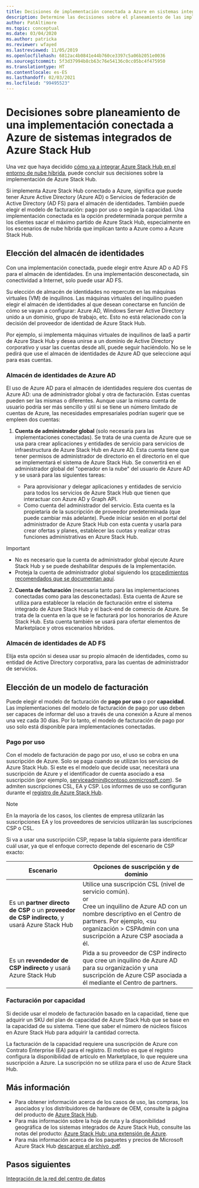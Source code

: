 ```yaml
---
title: Decisiones de implementación conectada a Azure en sistemas integrados de Azure Stack Hub
description: Determine las decisiones sobre el planeamiento de las implementaciones conectadas a Azure de sistemas integrados de Azure Stack Hub, incluidas la facturación y la identidad.
author: PatAltimore
ms.topic: conceptual
ms.date: 03/04/2020
ms.author: patricka
ms.reviewer: wfayed
ms.lastreviewed: 11/05/2019
ms.openlocfilehash: 6812ac4b0841e44b760ce3397c5a06b2051e0036
ms.sourcegitcommit: 5f3d37994b8cb63c76e54136c0cc05bc4f475950
ms.translationtype: HT
ms.contentlocale: es-ES
ms.lasthandoff: 02/03/2021
ms.locfileid: "99495523"
---
```

# <a name="azure-connected-deployment-planning-decisions-for-azure-stack-hub-integrated-systems"></a>Decisiones sobre planeamiento de una implementación conectada a Azure de sistemas integrados de Azure Stack Hub
Una vez que haya decidido [cómo va a integrar Azure Stack Hub en el entorno de nube híbrida](azure-stack-connection-models.md), puede concluir sus decisiones sobre la implementación de Azure Stack Hub.

Si implementa Azure Stack Hub conectado a Azure, significa que puede tener Azure Active Directory (Azure AD) o Servicios de federación de Active Directory (AD FS) para el almacén de identidades. También puede elegir el modelo de facturación: pago por uso o según la capacidad. Una implementación conectada es la opción predeterminada porque permite a los clientes sacar el máximo partido de Azure Stack Hub, especialmente en los escenarios de nube híbrida que implican tanto a Azure como a Azure Stack Hub.

## <a name="choose-an-identity-store"></a>Elección del almacén de identidades
Con una implementación conectada, puede elegir entre Azure AD o AD FS para el almacén de identidades. En una implementación desconectada, sin conectividad a Internet, solo puede usar AD FS.

Su elección de almacén de identidades no repercute en las máquinas virtuales (VM) de inquilinos. Las máquinas virtuales del inquilino pueden elegir el almacén de identidades al que desean conectarse en función de cómo se vayan a configurar: Azure AD, Windows Server Active Directory unido a un dominio, grupo de trabajo, etc. Esto no está relacionado con la decisión del proveedor de identidad de Azure Stack Hub.

Por ejemplo, si implementa máquinas virtuales de inquilinos de IaaS a partir de Azure Stack Hub y desea unirse a un dominio de Active Directory corporativo y usar las cuentas desde allí, puede seguir haciéndolo. No se le pedirá que use el almacén de identidades de Azure AD que seleccione aquí para esas cuentas.

### <a name="azure-ad-identity-store"></a>Almacén de identidades de Azure AD
El uso de Azure AD para el almacén de identidades requiere dos cuentas de Azure AD: una de administrador global y otra de facturación. Estas cuentas pueden ser las mismas o diferentes. Aunque usar la misma cuenta de usuario podría ser más sencillo y útil si se tiene un número limitado de cuentas de Azure, las necesidades empresariales podrían sugerir que se empleen dos cuentas:

1. **Cuenta de administrador global** (solo necesaria para las implementaciones conectadas). Se trata de una cuenta de Azure que se usa para crear aplicaciones y entidades de servicio para servicios de infraestructura de Azure Stack Hub en Azure AD. Esta cuenta tiene que tener permisos de administrador de directorio en el directorio en el que se implementará el sistema de Azure Stack Hub. Se convertirá en el administrador global del "operador en la nube" del usuario de Azure AD y se usará para las siguientes tareas:

    - Para aprovisionar y delegar aplicaciones y entidades de servicio para todos los servicios de Azure Stack Hub que tienen que interactuar con Azure AD y Graph API.
    - Como cuenta del administrador del servicio. Esta cuenta es la propietaria de la suscripción de proveedor predeterminada (que puede cambiar más adelante). Puede iniciar sesión en el portal del administrador de Azure Stack Hub con esta cuenta y usarla para crear ofertas y planes, establecer las cuotas y realizar otras funciones administrativas en Azure Stack Hub.

> [!IMPORTANT]
> - No es necesario que la cuenta de administrador global ejecute Azure Stack Hub y se puede deshabilitar después de la implementación.
> - Proteja la cuenta de administrador global siguiendo los [procedimientos recomendados que se documentan aquí](/azure/security/fundamentals/identity-management-best-practices).


2. **Cuenta de facturación** (necesaria tanto para las implementaciones conectadas como para las desconectadas). Esta cuenta de Azure se utiliza para establecer la relación de facturación entre el sistema integrado de Azure Stack Hub y el back-end de comercio de Azure. Se trata de la cuenta en la que se le facturará por los honorarios de Azure Stack Hub. Esta cuenta también se usará para ofertar elementos de Marketplace y otros escenarios híbridos.

### <a name="ad-fs-identity-store"></a>Almacén de identidades de AD FS
Elija esta opción si desea usar su propio almacén de identidades, como su entidad de Active Directory corporativa, para las cuentas de administrador de servicios.  

## <a name="choose-a-billing-model"></a>Elección de un modelo de facturación
Puede elegir el modelo de facturación de **pago por uso** o por **capacidad**. Las implementaciones del modelo de facturación de pago por uso deben ser capaces de informar del uso a través de una conexión a Azure al menos una vez cada 30 días. Por lo tanto, el modelo de facturación de pago por uso solo está disponible para implementaciones conectadas.  

### <a name="pay-as-you-use"></a>Pago por uso
Con el modelo de facturación de pago por uso, el uso se cobra en una suscripción de Azure. Solo se paga cuando se utilizan los servicios de Azure Stack Hub. Si este es el modelo que decide usar, necesitará una suscripción de Azure y el identificador de cuenta asociado a esa suscripción (por ejemplo, serviceadmin@contoso.onmicrosoft.com). Se admiten suscripciones CSL, EA y CSP. Los informes de uso se configuran durante el [registro de Azure Stack Hub](azure-stack-registration.md).

> [!NOTE]
> En la mayoría de los casos, los clientes de empresa utilizarán las suscripciones EA y los proveedores de servicios utilizarán las suscripciones CSP o CSL.

Si va a usar una suscripción CSP, repase la tabla siguiente para identificar cuál usar, ya que el enfoque correcto depende del escenario de CSP exacto:

|Escenario|Opciones de suscripción y de dominio|
|-----|-----|
|Es un **partner directo de CSP** o un **proveedor de CSP indirecto**, y usará Azure Stack Hub|Utilice una suscripción CSL (nivel de servicio común).<br>     or<br>Cree un inquilino de Azure AD con un nombre descriptivo en el Centro de partners. Por ejemplo, &lt;su organización > CSPAdmin con una suscripción a Azure CSP asociada a él.|
|Es un **revendedor de CSP indirecto** y usará Azure Stack Hub|Pida a su proveedor de CSP indirecto que cree un inquilino de Azure AD para su organización y una suscripción de Azure CSP asociada a él mediante el Centro de partners.|

### <a name="capacity-based-billing"></a>Facturación por capacidad
Si decide usar el modelo de facturación basado en la capacidad, tiene que adquirir un SKU del plan de capacidad de Azure Stack Hub que se base en la capacidad de su sistema. Tiene que saber el número de núcleos físicos en Azure Stack Hub para adquirir la cantidad correcta.

La facturación de la capacidad requiere una suscripción de Azure con Contrato Enterprise (EA) para el registro. El motivo es que el registro configura la disponibilidad de artículo en Marketplace, lo que requiere una suscripción a Azure. La suscripción no se utiliza para el uso de Azure Stack Hub.

## <a name="learn-more"></a>Más información
- Para obtener información acerca de los casos de uso, las compras, los asociados y los distribuidores de hardware de OEM, consulte la página del producto de [Azure Stack Hub](https://azure.microsoft.com/overview/azure-stack/).
- Para más información sobre la hoja de ruta y la disponibilidad geográfica de los sistemas integrados de Azure Stack Hub, consulte las notas del producto: [Azure Stack Hub: una extensión de Azure](https://azure.microsoft.com/resources/videos/azure-friday-azure-stack-an-extension-of-azure/). 
- Para más información acerca de los paquetes y precios de Microsoft Azure Stack Hub [descargue el archivo .pdf](https://azure.microsoft.com/mediahandler/files/resourcefiles/5bc3f30c-cd57-4513-989e-056325eb95e1/Azure-Stack-packaging-and-pricing-datasheet.pdf). 

## <a name="next-steps"></a>Pasos siguientes
[Integración de la red del centro de datos](azure-stack-network.md)
